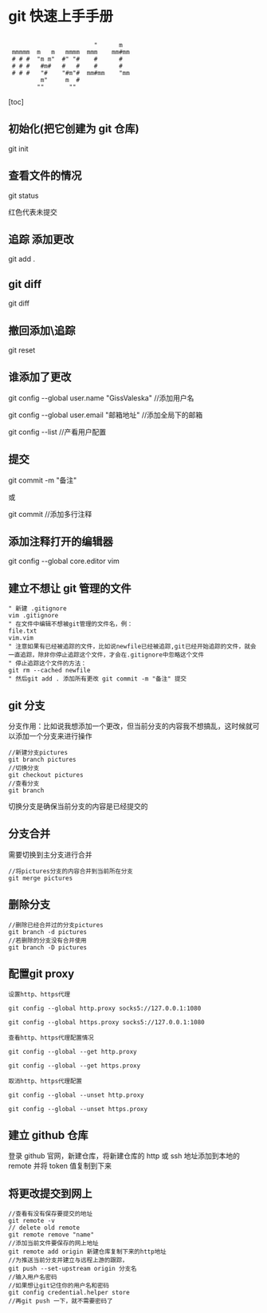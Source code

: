 # git 快速上手手册

```

                        "      m
 mmmmm  m   m   mmmm  mmm    mm#mm
 # # #  "m m"  #" "#    #      #
 # # #   #m#   #   #    #      #
 # # #   "#    "#m"#  mm#mm    "mm
         m"     m  #
        ""       ""
```

[toc]

## 初始化(把它创建为 git 仓库)

git init

## 查看文件的情况

git status

红色代表未提交

## 追踪 添加更改

git add .

## git diff

git diff

## 撤回添加\追踪

git reset

## 谁添加了更改

git config --global user.name "GissValeska"
//添加用户名

git config --global user.email "邮箱地址"
//添加全局下的邮箱

git config --list
//产看用户配置

## 提交

git commit -m "备注"

或

git commit //添加多行注释

## 添加注释打开的编辑器

git config --global core.editor vim

## 建立不想让 git 管理的文件

```
" 新建 .gitignore
vim .gitignore
" 在文件中编辑不想被git管理的文件名，例：
file.txt
vim.vim
" 注意如果有已经被追踪的文件，比如说newfile已经被追踪,git已经开始追踪的文件，就会一直追踪，除非你停止追踪这个文件，才会在.gitignore中忽略这个文件
" 停止追踪这个文件的方法：
git rm --cached newfile
" 然后git add . 添加所有更改 git commit -m "备注" 提交
```

## git 分支

分支作用：比如说我想添加一个更改，但当前分支的内容我不想搞乱，这时候就可以添加一个分支来进行操作

```
//新建分支pictures
git branch pictures
//切换分支
git checkout pictures
//查看分支
git branch
```

切换分支是确保当前分支的内容是已经提交的

## 分支合并

需要切换到主分支进行合并

```
//将pictures分支的内容合并到当前所在分支
git merge pictures
```

## 删除分支

```
//删除已经合并过的分支pictures
git branch -d pictures
//若删除的分支没有合并使用
git branch -D pictures
```
## 配置git proxy
```
设置http、https代理

git config --global http.proxy socks5://127.0.0.1:1080

git config --global https.proxy socks5://127.0.0.1:1080

查看http、https代理配置情况

git config --global --get http.proxy

git config --global --get https.proxy

取消http、https代理配置

git config --global --unset http.proxy

git config --global --unset https.proxy
```
## 建立 github 仓库

登录 github 官网，新建仓库，将新建仓库的 http 或 ssh 地址添加到本地的 remote
并将 token 值复制到下来

## 将更改提交到网上

```
//查看有没有保存要提交的地址
git remote -v
// delete old remote
git remote remove "name"
//添加当前文件要保存的网上地址
git remote add origin 新建仓库复制下来的http地址
//为推送当前分支并建立与远程上游的跟踪，
git push --set-upstream origin 分支名
//输入用户名密码
//如果想让git记住你的用户名和密码
git config credential.helper store
//再git push 一下，就不需要密码了
```
